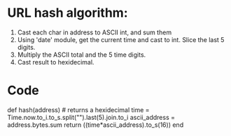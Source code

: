 # URL hash algorithm:
1. Cast each char in address to ASCII int, and sum them
2. Using 'date' module,  get the current time and cast to int. Slice the last 5 digits.
3. Multiply the ASCII total and the 5 time digits.
4. Cast result to hexidecimal.

# Code
def hash(address) # returns a hexidecimal
    time = Time.now.to_i.to_s.split("").last(5).join.to_i
    ascii_address = address.bytes.sum
    return ((time*ascii_address).to_s(16))
 end
